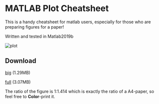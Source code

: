 # MATLAB Plot Cheatsheet

This is a handy cheatsheet for matlab users, especially for those who are preparing figures for a paper!

Written and tested in Matlab2019b

![plot](http://home.ustc.edu.cn/~pjer1316/img/cheatsheet_web.png)


## Download

[big](http://home.ustc.edu.cn/~pjer1316/img/cheatsheet_large.png) (1.29MB)

[full](http://home.ustc.edu.cn/~pjer1316/img/cheatsheet_huge.png) (3.07MB)

The ratio of the figure is 1:1.414 which is exactly the ratio of a A4-paper, so feel free to **Color**-print it.